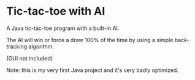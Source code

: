 # Tic-tac-toe with AI
A Java tic-tac-toe program with a built-in AI. 

The AI will win or force a draw 100% of the time by using a simple back-tracking algorithm. 

(GUI not included) 

Note: this is my very first Java project and it's very badly optimized.
